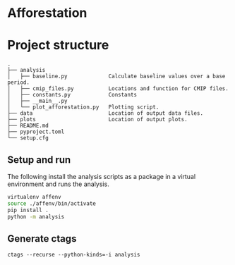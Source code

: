 # Afforestation

# Project structure
```
.
├── analysis
│   ├── baseline.py             Calculate baseline values over a base period.
│   ├── cmip_files.py           Locations and function for CMIP files.
│   ├── constants.py            Constants
│   ├── __main__.py
│   └── plot_afforestation.py   Plotting script.
├── data                        Location of output data files.
├── plots                       Location of output plots.
├── README.md
├── pyproject.toml
└── setup.cfg
```

## Setup and run
The following install the analysis scripts as a package in a virtual environment and runs the
analysis.
```bash
virtualenv affenv
source ./affenv/bin/activate
pip install .
python -m analysis
```

## Generate ctags
    ctags --recurse --python-kinds=-i analysis
